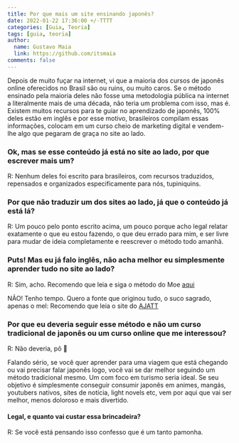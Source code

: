```yaml
---
title: Por que mais um site ensinando japonês?
date: 2022-01-22 17:36:00 +/-TTTT
categories: [Guia, Teoria]
tags: [guia, teoria]
author:
  name: Gustavo Maia
  link: https://github.com/itsmaia
comments: false
---
```


Depois de muito fuçar na internet, vi que a maioria dos cursos de japonês online oferecidos no Brasil são ou ruins, ou muito caros. Se o método ensinado pela maioria deles não fosse uma metodologia pública na internet a literalmente mais de uma década, não teria um problema com isso, mas é. Existem muitos recursos para te guiar no aprendizado de japonês, 100% deles estão em inglês e por esse motivo, brasileiros compilam essas informações, colocam em um curso cheio de marketing digital e vendem-lhe algo que pegaram de graça no site ao lado.
  
### Ok, mas se esse conteúdo já está no site ao lado, por que escrever   mais um?
  
R: Nenhum deles foi escrito para brasileiros, com recursos   traduzidos, repensados e organizados especificamente para nós,   tupiniquins.
  
### Por que não traduzir um dos sites ao lado, já que o conteúdo já está lá?
  
R: Um pouco pelo ponto escrito acima, um pouco porque acho legal relatar exatamente o que eu estou fazendo, o que deu errado para mim, e ser livre para mudar de ideia completamente e reescrever o método todo amanhã.
  
### Puts! Mas eu já falo inglês, não acha melhor eu simplesmente aprender tudo no site ao lado?
  
R: Sim, acho. Recomendo que leia e siga o método do Moe [aqui](https://learnjapanese.moe/guide/)

NÃO! Tenho tempo. Quero a fonte que originou tudo, o suco sagrado, apenas o mel: Recomendo que leia o site do [AJATT](http://www.alljapaneseallthetime.com/blog/all-japanese-all-the-time-ajatt-how-to-learn-japanese-on-your-own-having-fun-and-to-fluency/)
  
### Por que eu deveria seguir esse método e não um curso tradicional de japonês ou um curso online que me interessou?
  
R: Não deveria, pô 🥳
  
Falando sério, se você quer aprender para uma viagem que está chegando ou vai precisar falar japonês logo, você vai se dar melhor seguindo um método tradicional mesmo. Um com foco em turismo seria ideal. Se seu objetivo é simplesmente conseguir consumir japonês em animes, mangás, youtubers nativos, sites de notícia, light novels etc, vem por aqui que vai ser melhor, menos doloroso e mais divertido.
  
#### Legal, e quanto vai custar essa brincadeira?
  
R: Se você está pensando isso confesso que é um tanto pamonha.